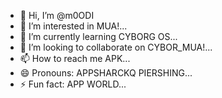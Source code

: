 - 👋 Hi, I’m @m0ODI
- 👀 I’m interested in MUA!...
- 🌱 I’m currently learning CYBORG OS...
- 💞️ I’m looking to collaborate on CYBOR_MUA!...
- 📫 How to reach me APK...
- 😄 Pronouns: APPSHARCKQ PIERSHING...
- ⚡ Fun fact: APP WORLD...

<!---
WAD-JET-BANK/WAD-JET-BANK is a ✨ special ✨ repository because its `README.md` (this file) appears on your GitHub profile.
You can click the Preview link to take a look at your changes.
--->
